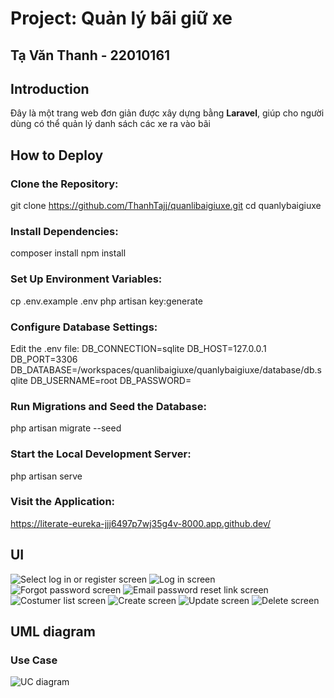 # Project: Quản lý bãi giữ xe

## Tạ Văn Thanh - 22010161

## Introduction
Đây là một trang web đơn giản được xây dựng bằng **Laravel**, giúp cho người dùng có thể quản lý danh sách các xe ra vào bãi

## How to Deploy
### Clone the Repository:
git clone https://github.com/ThanhTajj/quanlibaigiuxe.git
cd quanlybaigiuxe
### Install Dependencies:
composer install
npm install
### Set Up Environment Variables:
cp .env.example .env
php artisan key:generate
### Configure Database Settings:
Edit the .env file:
DB_CONNECTION=sqlite
DB_HOST=127.0.0.1
DB_PORT=3306
DB_DATABASE=/workspaces/quanlibaigiuxe/quanlybaigiuxe/database/db.sqlite
DB_USERNAME=root
DB_PASSWORD=
### Run Migrations and Seed the Database:
php artisan migrate --seed
### Start the Local Development Server:
php artisan serve
### Visit the Application:
https://literate-eureka-jjj6497p7wj35g4v-8000.app.github.dev/

## UI
<img src="quanlybaigiuxe/assets/images/loginorregister.png" alt="Select log in or register screen">
<img src="quanlybaigiuxe/assets/images/login.png" alt="Log in screen">
<img src="quanlybaigiuxe/assets/images/forgotpassword.png" alt="Forgot password screen">
<img src="quanlybaigiuxe/assets/images/emailpasswordresetlink.png" alt="Email password reset link screen">
<img src="quanlybaigiuxe/assets/images/index.png" alt="Costumer list screen">
<img src="quanlybaigiuxe/assets/images/create.png" alt="Create screen">
<img src="quanlybaigiuxe/assets/images/update.png" alt="Update screen">
<img src="quanlybaigiuxe/assets/images/delete.png" alt="Delete screen">

## UML diagram
### Use Case
<img src="quanlybaigiuxe/assets/images/uc.png" alt="UC diagram">
